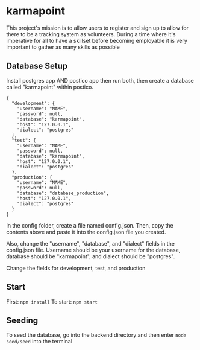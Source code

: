 # karmapoint

This project's mission is to allow users to register and sign up to allow for there to be a tracking system as volunteers. During a time where it's imperative for all to have a skillset before becoming employable it is very important to gather as many skills as possible 

## Database Setup
Install postgres app AND postico app then run both, then create a database called "karmapoint" within postico.

```
{
  "development": {
    "username": "NAME",
    "password": null,
    "database": "karmapoint",
    "host": "127.0.0.1",
    "dialect": "postgres"
  },
  "test": {
    "username": "NAME",
    "password": null,
    "database": "karmapoint",
    "host": "127.0.0.1",
    "dialect": "postgres"
  },
  "production": {
    "username": "NAME",
    "password": null,
    "database": "database_production",
    "host": "127.0.0.1",
    "dialect": "postgres"
  }
}
```

In the config folder, create a file named config.json. Then, copy the contents above and paste it into the config.json file you created.

Also, change the "username", "database", and "dialect" fields in the config.json
file. Username should be your username for the database, database should be
"karmapoint", and dialect should be "postgres".

Change the fields for development, test, and production

## Start
First: `npm install`
To start: `npm start`

## Seeding
To seed the database, go into the backend directory and then enter `node seed/seed` into the terminal